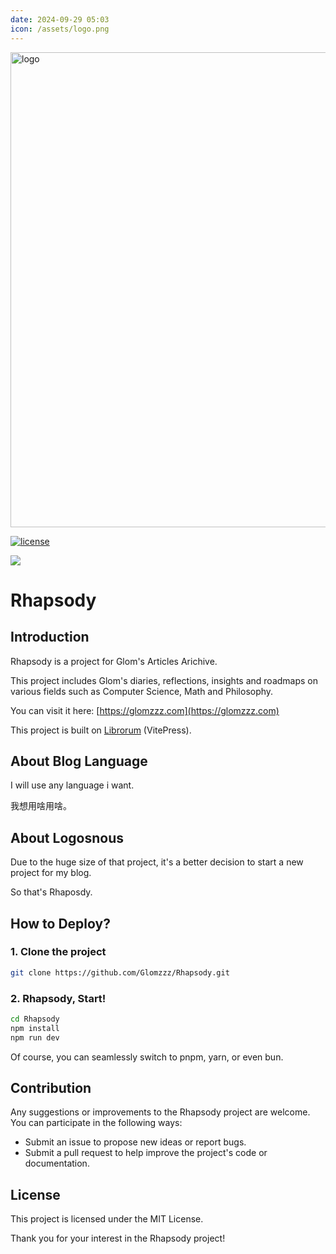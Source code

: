 ```yaml
---
date: 2024-09-29 05:03
icon: /assets/logo.png
---
```


<p style="align-content: center">
  <img width="760" src="/assets/logo.png" alt="logo">
</p>
<p style="align-content: center">
  <a href="https://opensource.org/licenses/MIT"><img src="https://img.shields.io/badge/License-MIT-green.svg"  alt="license"/></a>
</p>

<p style="align-content: center">
  <a href="https://t.me/+-8Oa1pnQuVhhNDg1"><img src="https://img.shields.io/badge/Telegram-2CA5E0?style=flat-squeare&logo=telegram&logoColor=white"></a>
</p>

# Rhapsody

## Introduction

Rhapsody is a project for Glom's Articles Arichive.

This project includes Glom's diaries, reflections, insights and roadmaps on various fields such as Computer Science, Math and Philosophy.

You can visit it here: [https://glomzzz.com](https://glomzzz.com)

This project is built on [Librorum](https://github.com/Skillw/Librorum.git) (VitePress).

## About Blog Language

I will use any language i want.

我想用啥用啥。

## About Logosnous

Due to the huge size of that project, it's a better decision to start a new project for my blog.

So that's Rhaposdy.

## How to Deploy?

### 1. Clone the project

```bash
git clone https://github.com/Glomzzz/Rhapsody.git
```

### 2. Rhapsody, Start!

```bash
cd Rhapsody
npm install
npm run dev
```

Of course, you can seamlessly switch to pnpm, yarn, or even bun.

## Contribution

Any suggestions or improvements to the Rhapsody project are welcome. You can participate in the following ways:

- Submit an issue to propose new ideas or report bugs.
- Submit a pull request to help improve the project's code or documentation.

## License

This project is licensed under the MIT License.

Thank you for your interest in the Rhapsody project!

